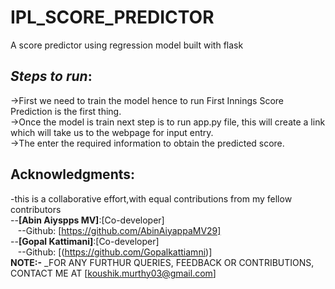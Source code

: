 # IPL_SCORE_PREDICTOR
A score predictor using regression model built with flask
## _Steps to run_:  
->First we need to train the model hence to run First Innings Score Prediction is the first thing.  
->Once the model is train next step is to run app.py file, this will create a link which will take us to the webpage for input entry.  
->The enter the required information to obtain the predicted score.  
## __Acknowledgments__:  
-this is a collaborative effort,with equal contributions from my fellow contributors  
--**[Abin Aiyspps MV]**:[Co-developer]  
&nbsp;&nbsp;&nbsp;--Github: [https://github.com/AbinAiyappaMV29]  
--**[Gopal Kattimani]**:[Co-developer]  
&nbsp;&nbsp;&nbsp;--Github: [(https://github.com/Gopalkattiamni)]  
 __NOTE:-__ _FOR ANY FURTHUR QUERIES, FEEDBACK OR CONTRIBUTIONS, CONTACT ME AT [koushik.murthy03@gmail.com]
